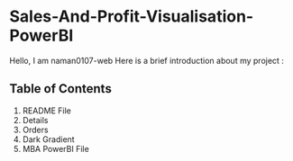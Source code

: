 # Sales-And-Profit-Visualisation-PowerBI
Hello, I am naman0107-web
Here is a brief introduction about my project :

## Table of Contents
1. README File
2. Details
3. Orders
4. Dark Gradient
5. MBA PowerBI File


